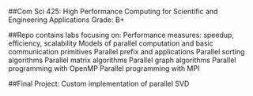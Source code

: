 ##Com Sci 425: High Performance Computing for Scientific and Engineering Applications
Grade: B+

##Repo contains labs focusing on:
Performance measures: speedup, efficiency, scalability
Models of parallel computation and basic communication primitives
Parallel prefix and applications
Parallel sorting algorithms
Parallel matrix algorithms
Parallel graph algorithms
Parallel programming with OpenMP
Parallel programming with MPI

##Final Project:
Custom implementation of parallel SVD
